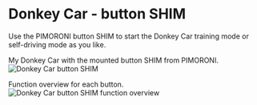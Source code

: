 # Donkey Car - button SHIM
Use the PIMORONI button SHIM to start the Donkey Car training mode or self-driving mode as you like.

My Donkey Car with the mounted button SHIM from PIMORONI.
![Donkey Car button SHIM](https://custom-build-robots.com/wp-content/uploads/2019/03/Donkey_Car_button_SHIM.jpg)

Function overview for each button.
![Donkey Car button SHIM function overview](https://custom-build-robots.com/wp-content/uploads/2019/03/Donkey_Car_function_overview-1.jpg)
